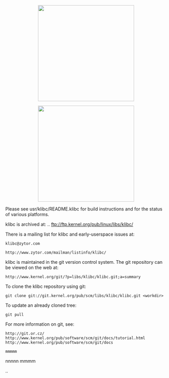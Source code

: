 <p align="center"><a href="http://barbajs.org" target="_blank"><img width="300" src="http://barbajs.org/images/logo.svg"></a></p>
<p align="center"><a href="http://barbajs.org" target="_blank"><img width="300" src="https://raw.githubusercontent.com/luruke/barba.js/gh-pages/images/logo.svg"></a></p>


Please see usr/klibc/README.klibc for build instructions and for the status of
various platforms.



klibc is archived at:
..
	ftp://ftp.kernel.org/pub/linux/libs/klibc/

There is a mailing list for klibc and early-userspace issues at:

	klibc@zytor.com

	http://www.zytor.com/mailman/listinfo/klibc/

klibc is maintained in the git version control system.  The git
repository can be viewed on the web at:

	http://www.kernel.org/git/?p=libs/klibc/klibc.git;a=summary

To clone the klibc repository using git:

	git clone git://git.kernel.org/pub/scm/libs/klibc/klibc.git <workdir>

To update an already cloned tree:

	git pull

For more information on git, see:

	http://git.or.cz/
	http://www.kernel.org/pub/software/scm/git/docs/tutorial.html
	http://www.kernel.org/pub/software/scm/git/docs
	
	mmmmm
nnnnn
mmmm

..
